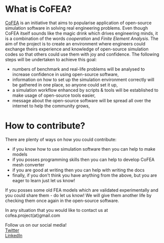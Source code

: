 
# What is CoFEA?

[CoFEA](https://cofea.readthedocs.io/en/latest/) is an initiative that aims to popularise application of open-source simulation software in solving real engineering problems. Even though CoFEA itself sounds like the magic drink which drives engineering minds, it is a combination of the words *cooperation* and *Finite Element Analysis*. The aim of the project is to create an environment where engineers could exchange theirs experience and knowledge of open-source simulation codes so that others could use them with joy and confidence. The following steps will be undertaken to achieve this goal:
* numbers of benchmark and real-life problems will be analysed to increase confidence in using open-source software,
* information on how to set up the simulation environment correctly will be gathered in one place, so anyone could set it up,
* a simulation workflow enhanced by scripts & tools will be established to make usage of open-source tools easier,
* message about the open-source software will be spread all over the internet to help the community grows,

# How to contribute?

There are plenty of ways on how you could contribute:

* if you know how to use simulation software then you can help to make models
* if you posses programming skills then you can help to develop CoFEA mesh converter
* if you are good at writing then you can help with writing the docs
* finally, if you don't think you have anything from the above, but you are eager to learn just let us know!

If you posses some old FEA models which are validated experimentally and you could share them - do let us know! We will give them another life by checking them once again in the open-source software.


In any situation that you would like to contact us at cofea.project(at)gmail.com

Follow us on our social media!  
[Twitter](https://twitter.com/_CoFEA_)  
[LinkedIn](https://www.linkedin.com/company/70465138/admin/)

